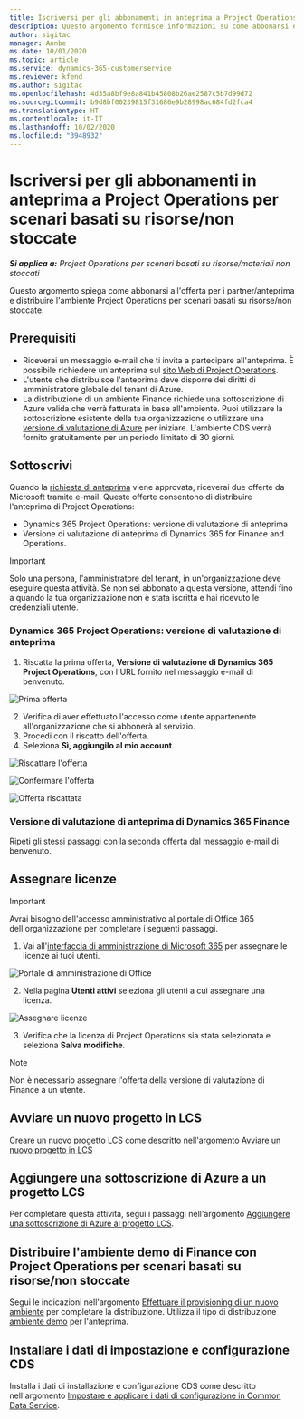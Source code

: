 ```yaml
---
title: Iscriversi per gli abbonamenti in anteprima a Project Operations per scenari basati su risorse/non stoccate
description: Questo argomento fornisce informazioni su come abbonarsi e distribuire Project Operations per scenari basati su risorse/non stoccate.
author: sigitac
manager: Annbe
ms.date: 10/01/2020
ms.topic: article
ms.service: dynamics-365-customerservice
ms.reviewer: kfend
ms.author: sigitac
ms.openlocfilehash: 4d35a8bf9e8a841b45808b26ae2587c5b7d99d72
ms.sourcegitcommit: b9d8bf00239815f31686e9b28998ac684fd2fca4
ms.translationtype: HT
ms.contentlocale: it-IT
ms.lasthandoff: 10/02/2020
ms.locfileid: "3948932"
---
```

# <a name="sign-up-for-project-operations-preview-subscriptions-for-resource-non-stocked-scenarios"></a>Iscriversi per gli abbonamenti in anteprima a Project Operations per scenari basati su risorse/non stoccate

_**Si applica a:** Project Operations per scenari basati su risorse/materiali non stoccati_

Questo argomento spiega come abbonarsi all'offerta per i partner/anteprima e distribuire l'ambiente Project Operations per scenari basati su risorse/non stoccate.

## <a name="prerequisites"></a>Prerequisiti

- Riceverai un messaggio e-mail che ti invita a partecipare all'anteprima. È possibile richiedere un'anteprima sul [sito Web di Project Operations](https://dynamics.microsoft.com/en-us/project-operations/overview/).
- L'utente che distribuisce l'anteprima deve disporre dei diritti di amministratore globale del tenant di Azure.
- La distribuzione di un ambiente Finance richiede una sottoscrizione di Azure valida che verrà fatturata in base all'ambiente. Puoi utilizzare la sottoscrizione esistente della tua organizzazione o utilizzare una [versione di valutazione di Azure](https://azure.microsoft.com/en-us/free/) per iniziare. L'ambiente CDS verrà fornito gratuitamente per un periodo limitato di 30 giorni.

## <a name="subscribe"></a>Sottoscrivi

Quando la [richiesta di anteprima](https://forms.office.com/FormsPro/Pages/ResponsePage.aspx?id=v4j5cvGGr0GRqy180BHbR56j8lZs0FdAvwT75_WNFyxUMkRDV1NYQU5TNjE2VjhKOVBUNVg2R0s1NC4u) viene approvata, riceverai due offerte da Microsoft tramite e-mail. Queste offerte consentono di distribuire l'anteprima di Project Operations:

- Dynamics 365 Project Operations: versione di valutazione di anteprima
- Versione di valutazione di anteprima di Dynamics 365 for Finance and Operations.

> [!IMPORTANT]
> Solo una persona, l'amministratore del tenant, in un'organizzazione deve eseguire questa attività. Se non sei abbonato a questa versione, attendi fino a quando la tua organizzazione non è stata iscritta e hai ricevuto le credenziali utente.

### <a name="dynamics-365-project-operations--preview-trial"></a>Dynamics 365 Project Operations: versione di valutazione di anteprima

1. Riscatta la prima offerta, **Versione di valutazione di Dynamics 365 Project Operations**, con l'URL fornito nel messaggio e-mail di benvenuto.

![Prima offerta](./media/1FirstOffer.png)

2. Verifica di aver effettuato l'accesso come utente appartenente all'organizzazione che si abbonerà al servizio.
3. Procedi con il riscatto dell'offerta. 
4. Seleziona **Sì, aggiungilo al mio account**.

![Riscattare l'offerta](./media/2RedeemFirstOffer.png)

![Confermare l'offerta](./media/3ConfirmFirstOffer.png)

![Offerta riscattata](./media/4OfferSuccessfulyRedeemed.png)

### <a name="dynamics-365-finance-preview-trial"></a>Versione di valutazione di anteprima di Dynamics 365 Finance

Ripeti gli stessi passaggi con la seconda offerta dal messaggio e-mail di benvenuto.

## <a name="assign-licenses"></a>Assegnare licenze

> [!IMPORTANT]
> Avrai bisogno dell'accesso amministrativo al portale di Office 365 dell'organizzazione per completare i seguenti passaggi.

1. Vai all'[interfaccia di amministrazione di Microsoft 365](https://portal.office.com/) per assegnare le licenze ai tuoi utenti.

![Portale di amministrazione di Office](./media/5OfficeAdminPortal.png)

2. Nella pagina **Utenti attivi** seleziona gli utenti a cui assegnare una licenza.

![Assegnare licenze](./media/6AssignLicenses.png)

3. Verifica che la licenza di Project Operations sia stata selezionata e seleziona **Salva modifiche**. 

> [!NOTE]
> Non è necessario assegnare l'offerta della versione di valutazione di Finance a un utente.

## <a name="start-a-new-project-in-lcs"></a>Avviare un nuovo progetto in LCS

Creare un nuovo progetto LCS come descritto nell'argomento [Avviare un nuovo progetto in LCS](create-lcs-project.md)

## <a name="add-an-azure-subscription-to-an-lcs-project"></a>Aggiungere una sottoscrizione di Azure a un progetto LCS

Per completare questa attività, segui i passaggi nell'argomento [Aggiungere una sottoscrizione di Azure al progetto LCS](resource-add-azure-subscription-lcs-project.md).

## <a name="deploy-finance-demo-environment-with-project-operations-for-resourcenon-stocked-scenarios"></a>Distribuire l'ambiente demo di Finance con Project Operations per scenari basati su risorse/non stoccate

Segui le indicazioni nell'argomento [Effettuare il provisioning di un nuovo ambiente](resource-provision-new-environment.md) per completare la distribuzione. Utilizza il tipo di distribuzione [ambiente demo](https://docs.microsoft.com/dynamics365/fin-ops-core/dev-itpro/deployment/deploy-demo-environment) per l'anteprima.

## <a name="install-cds-setup-and-configuration-data"></a>Installare i dati di impostazione e configurazione CDS

Installa i dati di installazione e configurazione CDS come descritto nell'argomento [Impostare e applicare i dati di configurazione in Common Data Service](resource-apply-pro-setup-config-data.md).

